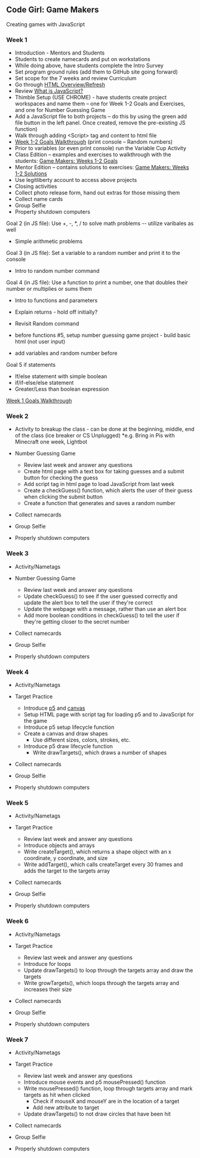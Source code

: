 ## Code Girl: Game Makers

Creating games with JavaScript

### Week 1

* Introduction - Mentors and Students
* Students to create namecards and put on workstations
 * While doing above, have students complete the Intro Survey
* Set program ground rules (add them to GitHub site going forward)
* Set scope for the 7 weeks and review Curriculum
* Go through [HTML Overview/Refresh](HtmlRefresh.md)
* Review [What is JavaScript?](WhatIsJavaScript.md)
* Thimble Setup (USE CHROME) - have students create project workspaces and name them – one for Week 1-2 Goals and Exercises, and one for Number Guessing Game
 * Add a JavaScript file to both projects – do this by using the green add file button in the left panel. Once created, remove the pre-existing JS function)
* Walk through adding &#60;Script&#62; tag and content to html file
* [Week 1-2 Goals Walkthrough](https://legit-gaming.github.io/week1/Goals.html) (print console – Random numbers)
 * Prior to variables (or even print console) run the Variable Cup Activity
 * Class Edition – examples and exercises to walkthrough with the students: [Game Makers: Weeks 1-2 Goals](https://thimble.mozilla.org/en-US/user/legitliberty/1186702/)
 * Mentor Edition – contains solutions to exercises: [Game Makers: Weeks 1-2 Solutions](https://thimble.mozilla.org/en-US/user/legitliberty/1188709/)
 * Use legitliberty account to access above projects
* Closing activities
 * Collect photo release form, hand out extras for those missing them
 * Collect name cards
 * Group Selfie
 * Property shutdown computers



 Goal 2 (in JS file): Use +, -, \*, / to solve math problems -- utilize varibales as well
  * Simple arithmetic problems
  
 Goal 3 (in JS file): Set a variable to a random number and print it to the console
  * Intro to random number command

 Goal 4 (in JS file): Use a function to print a number, one that doubles their number or multiplies or sums them
  * Intro to functions and parameters
  * Explain returns - hold off initially?
  * Revisit Random command
 
  * before functions #5, setup number guessing game project - build basic html (not user input)
  * add variables and random number before
  
 Goal 5 if statements
  * If/else statement with simple boolean
  * if/if-else/else statement
  * Greater/Less than boolean expression

[Week 1 Goals Walkthrough](./week1/Goals.md)

### Week 2

* Activity to breakup the class - can be done at the beginning, middle, end of the class (ice breaker or CS Unplugged)
  \*e.g. Bring in Pis with Minecraft one week, Lightbot

* Number Guessing Game
  * Review last week and answer any questions
  * Create html page with a text box for taking guesses and a submit button for checking the guess
  * Add script tag in html page to load JavaScript from last week
  * Create a checkGuess() function, which alerts the user of their guess when clicking the submit button
  * Create a function that generates and saves a random number

* Collect namecards
* Group Selfie
* Properly shutdown computers

### Week 3

* Activity/Nametags

* Number Guessing Game
  * Review last week and answer any questions
  * Update checkGuess() to see if the user guessed correctly and update the alert box to tell the user if they're correct
  * Update the webpage with a message, rather than use an alert box 
  * Add more boolean conditions in checkGuess() to tell the user if they're getting closer to the secret number

* Collect namecards
* Group Selfie
* Properly shutdown computers

### Week 4

* Activity/Nametags

* Target Practice 
  * Introduce [p5](https://p5js.org/reference/) and [canvas](https://www.w3schools.com/graphics/canvas_intro.asp)
  * Setup HTML page with script tag for loading p5 and to JavaScript for the game
  * Introduce p5 setup lifecycle function
  * Create a canvas and draw shapes
    * Use different sizes, colors, strokes, etc.
  * Introduce p5 draw lifecycle function
    * Write drawTargets(), which draws a number of shapes

* Collect namecards
* Group Selfie
* Properly shutdown computers

### Week 5

* Activity/Nametags

* Target Practice 
  * Review last week and answer any questions
  * Introduce objects and arrays 
  * Write createTarget(), which returns a shape object with an x coordinate, y coordinate, and size
  * Write addTarget(), which calls createTarget every 30 frames and adds the target to the targets array

* Collect namecards
* Group Selfie
* Properly shutdown computers

### Week 6

* Activity/Nametags

* Target Practice 
  * Review last week and answer any questions
  * Introduce for loops
  * Update drawTargets() to loop through the targets array and draw the targets
  * Write growTargets(), which loops through the targets array and increases their size

* Collect namecards
* Group Selfie
* Properly shutdown computers

### Week 7

* Activity/Nametags

* Target Practice 
  * Review last week and answer any questions
  * Introduce mouse events and p5 mousePressed() function
  * Write mousePressed() function, loop through targets array and mark targets as hit when clicked
    * Check if mouseX and mouseY are in the location of a target
    * Add new attribute to target
  * Update drawTargets() to not draw circles that have been hit

* Collect namecards
* Group Selfie
* Properly shutdown computers
